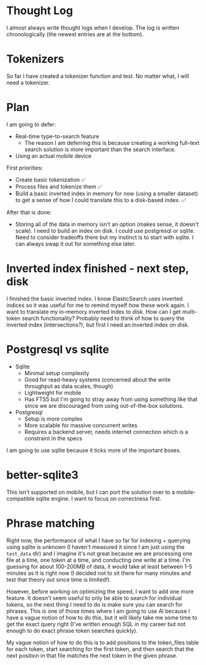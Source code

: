 # Thought Log

I almost always write thought logs when I develop. The log is written chronologically (the newest entries are at the bottom).

# Tokenizers

So far I have created a tokenizer function and test. No matter what, I will need a tokenizer.

# Plan

I am going to defer:

- Real-time type-to-search feature
  - The reason I am deferring this is because creating a working full-text search solution is more important than the search interface.
- Using an actual mobile device

First priorities:

- Create basic tokenization ✅
- Process files and tokenize them ✅
- Build a basic inverted index in memory for now (using a smaller dataset) to get a sense of how I could translate this to a disk-based index. ✅

After that is done:

- Storing all of the data in memory isn't an option (makes sense, it doesn't scale). I need to build an index on disk. I could use postgresql or sqlite. Need to consider tradeoffs there but my instinct is to start with sqlite. I can always swap it out for something else later.

# Inverted index finished - next step, disk

I finished the basic inverted index. I know ElasticSearch uses inverted indices so it was useful for me to remind myself how these work again. I want to translate my in-memory inverted index to disk. How can I get multi-token search functionality? Probably need to think of how to query the inverted index (intersections?), but first I need an inverted index on disk.

# Postgresql vs sqlite

- Sqlite
  - Minimal setup complexity
  - Good for read-heavy systems (concerned about the write throughput as data scales, though)
  - Lightweight for mobile
  - Has FTS5 but I'm going to stray away from using something like that since we are discouraged from using out-of-the-box solutions.
- Postgresql
  - Setup is more complex
  - More scalable for massive concurrent writes
  - Requires a backend server, needs internet connection which is a constraint in the specs

I am going to use sqlite because it ticks more of the important boxes.

# better-sqlite3

This isn't supported on mobile, but I can port the solution over to a mobile-compatible sqlite engine. I want to focus on correctness first.

# Phrase matching

Right now, the performance of what I have so far for indexing + querying using sqlite is unknown (I haven't measured it since I am just using the `test_data` dir) and I imagine it's not great because we are processing one file at a time, one token at a time, and conducting one write at a time. I'm guessing for about 100-200MB of data, it would take at least between 1-5 minutes as it is right now (I decided not to sit there for many minutes and test that theory out since time is limited!).

However, before working on optimizing the speed, I want to add one more feature. It doesn't seem useful to only be able to search for individual tokens, so the next thing I need to do is make sure you can search for phrases. This is one of those times where I am going to use AI because I have a vague notion of how to do this, but it will likely take me some time to get the exact query right (I've written enough SQL in my career but not enough to do exact phrase token searches quickly).

My vague notion of how to do this is to add positions to the token_files table for each token, start searching for the first token, and then search that the next position in that file matches the next token in the given phrase.
